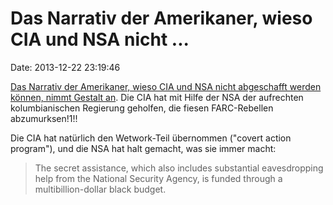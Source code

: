 Das Narrativ der Amerikaner, wieso CIA und NSA nicht \...
=========================================================

Date: 2013-12-22 23:19:46

[Das Narrativ der Amerikaner, wieso CIA und NSA nicht abgeschafft werden
können, nimmt Gestalt
an](http://www.washingtonpost.com/sf/investigative/2013/12/21/covert-action-in-colombia/).
Die CIA hat mit Hilfe der NSA der aufrechten kolumbianischen Regierung
geholfen, die fiesen FARC-Rebellen abzumurksen!1!!

Die CIA hat natürlich den Wetwork-Teil übernommen (\"covert action
program\"), und die NSA hat halt gemacht, was sie immer macht:

> The secret assistance, which also includes substantial eavesdropping
> help from the National Security Agency, is funded through a
> multibillion-dollar black budget.
